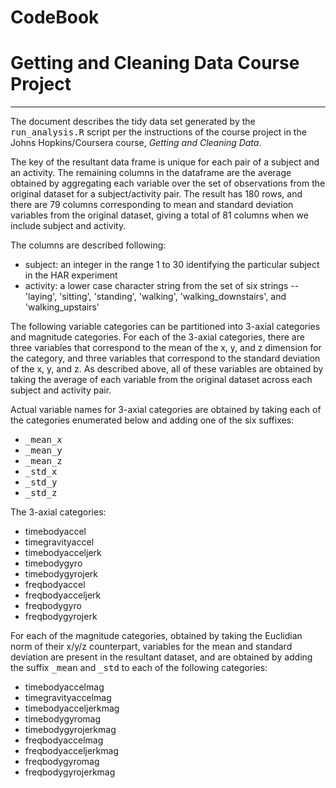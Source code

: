 
CodeBook
========
Getting and Cleaning Data Course Project
===============================================
----------
The document describes the tidy data set generated by the <tt>run_analysis.R</tt> script per the instructions of the course project in the Johns Hopkins/Coursera course, *Getting and Cleaning Data*.

The key of the resultant data frame is unique for each pair of a subject and an activity.  The remaining columns in the dataframe are the average obtained by aggregating each variable over the set of observations from the original dataset for a subject/activity pair.  The result has 180 rows, and there are 79 columns corresponding to mean and standard deviation variables from the original dataset, giving a total of 81 columns when we include subject and activity.

The columns are described following:

 - subject: an integer in the range 1 to 30 identifying the particular subject in the HAR experiment
 - activity: a lower case character string from the set of six strings -- 'laying', 'sitting', 'standing', 'walking', 'walking\_downstairs', and 'walking\_upstairs'

The following variable categories can be partitioned into 3-axial categories and magnitude categories.  For each of the 3-axial categories, there are three variables that correspond to the mean of the x, y, and z dimension for the category, and three variables that correspond to the standard deviation of the x, y, and z.  As described above, all of these variables are obtained by taking the average of each variable from the original dataset across each subject and activity pair.

Actual variable names for 3-axial categories are obtained by taking each of the categories enumerated below and adding one of the six suffixes:

 - <tt>_mean_x</tt>
 -  <tt>_mean_y</tt>
 -  <tt>_mean_z</tt>
 -  <tt>_std_x</tt>
 -  <tt>_std_y</tt>
 -  <tt>_std_z</tt>

The 3-axial categories:
- timebodyaccel
- timegravityaccel
- timebodyacceljerk
- timebodygyro
- timebodygyrojerk
- freqbodyaccel
- freqbodyacceljerk
- freqbodygyro
- freqbodygyrojerk

For each of the magnitude categories, obtained by taking the Euclidian norm of their x/y/z counterpart, variables for the mean and standard deviation are present in the resultant dataset, and are obtained by adding the suffix <tt>\_mean</tt> and <tt>\_std</tt> to each of the following categories:
 
- timebodyaccelmag
- timegravityaccelmag
- timebodyacceljerkmag
- timebodygyromag
- timebodygyrojerkmag
- freqbodyaccelmag
- freqbodyacceljerkmag
- freqbodygyromag
- freqbodygyrojerkmag
